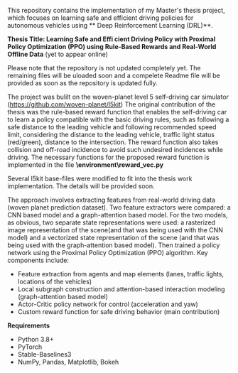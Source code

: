 This repository contains the implementation of my Master's thesis project, which focuses on learning safe and efficient driving policies for autonomous vehicles 
using ** Deep Reinforcement Learning (DRL)**.

**Thesis Title: Learning Safe and Effi cient Driving Policy with Proximal Policy Optimization (PPO) using Rule-Based Rewards and Real-World Offline Data** (yet to appear online)

Please note that the repository is not updated completely yet. The remaining files will be uloaded soon and a compelete Readme file will be provided as soon as 
the repository is updated fully.

The project was bulilt on the woven-planet level 5 self-driving car simulator (https://github.com/woven-planet/l5kit)
The original contribution of the thesis was the rule-based reward function that enables the self-driving car to learn a policy compatible with the basic
driving rules, such as following a safe distance to the leading vehicle and following recommended speed limit, considering the distance to the leading vehicle,
traffic light status (red/green), distance to the intersection. The reward function also takes collision and off-road incidence to avoid such undesired incidences
while driving. The necessary functions for the proposed reward function is implemented in the file **\environment\reward_vec.py**

Several l5kit base-files were modified to fit into the thesis work implementation. The details will be provided soon.

The approach involves extracting features from real-world driving data (woven planet prediction dataset). Two feature extractors were compared: a CNN based model and 
a graph-attention based model. For the two models, as obvious, two separate state representations were used: a rasterized image representation of the scene(and that was
being used with the CNN model) and a vectorized state representation of the scene (and that was being used with the graph-attention based model).
Then trained a policy network using the Proximal Policy Optimization (PPO) algorithm. Key components include:

- Feature extraction from agents and map elements (lanes, traffic lights, locations of the vehicles)
- Local subgraph construction and attention-based interaction modeling (graph-attention based model)
- Actor-Critic policy network for control (acceleration and yaw)
- Custom reward function for safe driving behavior (main contribution)

**Requirements**

- Python 3.8+
- PyTorch
- Stable-Baselines3
- NumPy, Pandas, Matplotlib, Bokeh
